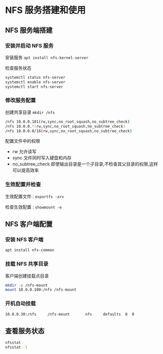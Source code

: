 # NFS 服务搭建和使用

## NFS 服务端搭建

### 安装并启动 NFS 服务

安装服务 `apt install nfs-kernel-server`

检查服务状态

```bash
systemctl status nfs-server
systemctl enable nfs-server
systemctl start nfs-server
```

### 修改服务配置

创建共享目录 `mkdir /nfs`

```bash title="/etc/exports"
/nfs 10.0.0.101(rw,sync,no_root_squash,no_subtree_check)
/nfs 10.0.0.*(rw,sync,no_root_squash,no_subtree_check)
/nfs 10.0.0.0/16(rw,sync,no_root_squash,no_subtree_check)
```

配置文件中的权限

* rw 允许读写
* sync 文件同时写入硬盘和内存
* no_subtree_check 即使输出目录是一个子目录,不检查其父目录的权限,这样可以提高效率

### 生效配置并检查

生效配置文件 : `exportfs -arv`

检查生效配置 : `showmount -e `

## NFS 客户端配置

### 安装 NFS 客户端

``` bash
apt install nfs-common
```

### 挂载 NFS 共享目录

客户端创建挂载点目录

``` bash
mkdir -p /nfs-mount
mount 10.0.0.100:/nfs /nfs-mount
```

### 开机自动挂载

```bash title="/etc/fstab"
10.0.0.30:/nfs     /nfs-mount       nfs     defaults  0  0
```

## 查看服务状态

``` bash
nfsstat
nfsstat -l
```